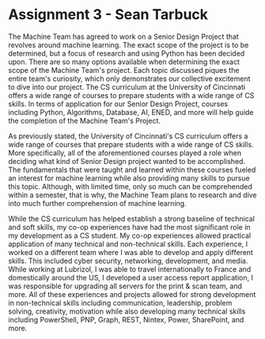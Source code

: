 # Assignment 3 - Sean Tarbuck

The Machine Team has agreed to work on a Senior Design Project that revolves around machine learning. The exact scope of the project is to be determined, but a focus of research and using Python has been decided upon. There are so many options available when determining the exact scope of the Machine Team's project. Each topic discussed piques the entire team's curiosity, which only demonstrates our collective excitement to dive into our project. The CS curriculum at the University of Cincinnati offers a wide range of courses to prepare students with a wide range of CS skills. In terms of application for our Senior Design Project, courses including Python, Algorithms, Database, AI, ENED, and more will help guide the completion of the Machine Team's Project.

As previously stated, the University of Cincinnati's CS curriculum offers a wide range of courses that prepare students with a wide range of CS skills. More specifically, all of the aforementioned courses played a role when deciding what kind of Senior Design project wanted to be accomplished. The fundamentals that were taught and learned within these courses fueled an interest for machine learning while also providing many skills to pursue this topic. Although, with limited time, only so much can be comprehended within a semester, that is why, the Machine Team plans to research and dive into much further comprehension of machine learning.

While the CS curriculum has helped establish a strong baseline of technical and soft skills, my co-op experiences have had the most significant role in my development as a CS student. My co-op experiences allowed practical application of many technical and non-technical skills. Each experience, I worked on a different team where I was able to develop and apply different skills. This included cyber security, networking, development, and media. While working at Lubrizol, I was able to travel internationally to France and domestically around the US, I developed a user access report application, I was responsible for upgrading all servers for the print & scan team, and more. All of these experiences and projects allowed for strong development in non-technical skills including communication, leadership, problem solving, creativity, motivation while also developing many technical skills including PowerShell, PNP, Graph, REST, Nintex, Power, SharePoint, and more. 

